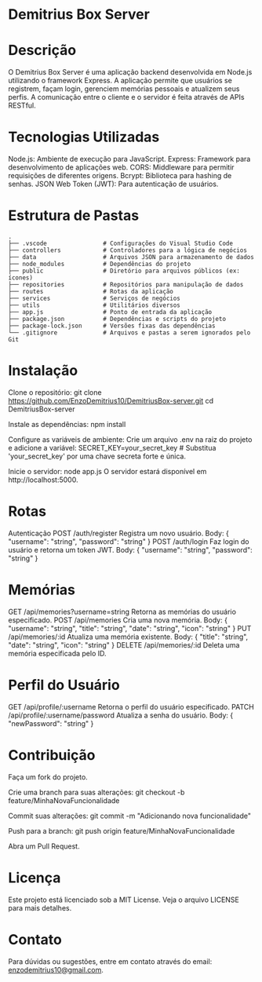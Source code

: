 # Demitrius Box Server
# Descrição
O Demitrius Box Server é uma aplicação backend desenvolvida em Node.js utilizando o framework Express. A aplicação permite que usuários se registrem, façam login, gerenciem memórias pessoais e atualizem seus perfis. A comunicação entre o cliente e o servidor é feita através de APIs RESTful.

# Tecnologias Utilizadas
Node.js: Ambiente de execução para JavaScript.
Express: Framework para desenvolvimento de aplicações web.
CORS: Middleware para permitir requisições de diferentes origens.
Bcrypt: Biblioteca para hashing de senhas.
JSON Web Token (JWT): Para autenticação de usuários.

# Estrutura de Pastas
```
.
├── .vscode                # Configurações do Visual Studio Code
├── controllers            # Controladores para a lógica de negócios
├── data                   # Arquivos JSON para armazenamento de dados
├── node_modules           # Dependências do projeto
├── public                 # Diretório para arquivos públicos (ex: ícones)
├── repositories           # Repositórios para manipulação de dados
├── routes                 # Rotas da aplicação
├── services               # Serviços de negócios
├── utils                  # Utilitários diversos
├── app.js                 # Ponto de entrada da aplicação
├── package.json           # Dependências e scripts do projeto
├── package-lock.json      # Versões fixas das dependências
└── .gitignore             # Arquivos e pastas a serem ignorados pelo Git
```

# Instalação
Clone o repositório:
git clone https://github.com/EnzoDemitrius10/DemitriusBox-server.git
cd DemitriusBox-server

Instale as dependências:
npm install

Configure as variáveis de ambiente: Crie um arquivo .env na raiz do projeto e adicione a variável:
SECRET_KEY=your_secret_key # Substitua 'your_secret_key' por uma chave secreta forte e única.

Inicie o servidor:
node app.js
O servidor estará disponível em http://localhost:5000.

# Rotas
Autenticação
POST /auth/register
Registra um novo usuário.
Body: { "username": "string", "password": "string" }
POST /auth/login
Faz login do usuário e retorna um token JWT.
Body: { "username": "string", "password": "string" }

# Memórias
GET /api/memories?username=string
Retorna as memórias do usuário especificado.
POST /api/memories
Cria uma nova memória.
Body: { "username": "string", "title": "string", "date": "string", "icon": "string" }
PUT /api/memories/:id
Atualiza uma memória existente.
Body: { "title": "string", "date": "string", "icon": "string" }
DELETE /api/memories/:id
Deleta uma memória especificada pelo ID.

# Perfil do Usuário
GET /api/profile/:username
Retorna o perfil do usuário especificado.
PATCH /api/profile/:username/password
Atualiza a senha do usuário.
Body: { "newPassword": "string" }

# Contribuição
Faça um fork do projeto.

Crie uma branch para suas alterações:
git checkout -b feature/MinhaNovaFuncionalidade

Commit suas alterações:
git commit -m "Adicionando nova funcionalidade"

Push para a branch:
git push origin feature/MinhaNovaFuncionalidade

Abra um Pull Request.

# Licença
Este projeto está licenciado sob a MIT License. Veja o arquivo LICENSE para mais detalhes.

# Contato
Para dúvidas ou sugestões, entre em contato através do email: enzodemitrius10@gmail.com.